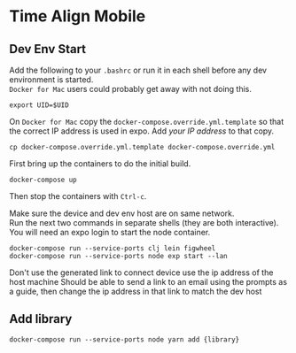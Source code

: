 # Time Align Mobile

## Dev Env Start
Add the following to your `.bashrc` or run it in each shell before any dev environment is started.  
`Docker for Mac` users could probably get away with not doing this.
```
export UID=$UID
```

On `Docker for Mac` copy the `docker-compose.override.yml.template` so that the correct IP address is used in expo.
Add *your IP address* to that copy.
```
cp docker-compose.override.yml.template docker-compose.override.yml
```

First bring up the containers to do the initial build.  
```
docker-compose up
```
Then stop the containers with `Ctrl-c`.  

Make sure the device and dev env host are on same network.  
Run the next two commands in separate shells (they are both interactive).  
You will need an expo login to start the node container.
```
docker-compose run --service-ports clj lein figwheel
docker-compose run --service-ports node exp start --lan
```

Don't use the generated link to connect device use the ip address of the host machine
Should be able to send a link to an email using the prompts as a guide, then change the ip address in that link to match the dev host

## Add library
```
docker-compose run --service-ports node yarn add {library}
```
